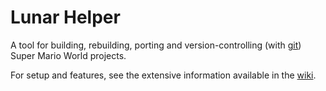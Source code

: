 # Lunar Helper

A tool for building, rebuilding, porting and version-controlling (with [git](https://git-scm.com/)) Super Mario World projects.

For setup and features, see the extensive information available in the [wiki](https://github.com/Underrout/LunarHelper/wiki).

